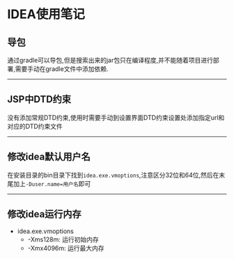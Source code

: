 # IDEA使用笔记 #
## 导包 ##
通过gradle可以导包,但是搜索出来的jar包只在编译程度,并不能随着项目进行部署,需要手动在gradle文件中添加依赖.


----------
## JSP中DTD约束 ##
没有添加常规DTD约束,使用时需要手动到设置界面DTD约束设置处添加指定url和对应的DTD约束文件


----------
## 修改idea默认用户名 ##
在安装目录的bin目录下找到`idea.exe.vmoptions`,注意区分32位和64位,然后在末尾加上`-Duser.name=用户名`即可

----------
## 修改idea运行内存 ##
- idea.exe.vmoptions
	- -Xms128m: 	运行初始内存
	- -Xmx4096m: 	运行最大内存